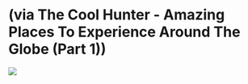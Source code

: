 <!--
id: 17005384098
link: http://tumblr.atmos.org/post/17005384098/via-the-cool-hunter-amazing-places-to
slug: via-the-cool-hunter-amazing-places-to
date: Fri Feb 03 2012 17:52:28 GMT-0800 (PST)
publish: 2012-02-03
tags: 
title: (via The Cool Hunter - Amazing Places To Experience Around The Globe (Part 1))
-->


(via The Cool Hunter - Amazing Places To Experience Around The Globe (Part 1))
==============================================================================

![](http://24.media.tumblr.com/tumblr_lyuijhCFtt1qz4sngo1_1280.jpg)

